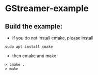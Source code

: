 # GStreamer-example

## Build the example:
* if you do not install cmake, please install
```
sudo apt install cmake
```
* then cmake and make
```
> cmake .
> make
```
